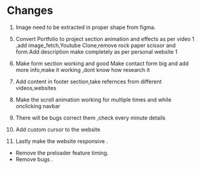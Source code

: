 #  Changes

<!-- 1. Convert Styling for webpages ,make it more appealing and aesthetic.Use Different Fonts,
These are the final changes ,no more changes and only correct the bugs.Change Name font,header,and .. -->
1. Image need to be extracted in proper shape from figma.

<!-- 2. Change Image ,let it be a casual,decent one.Change the typed js -web designer to web Developer -->

<!-- 3. CHange Styling in About Section -->
<!-- 
4. For the certification section - Add images of certificates inside the boxes and use the whole width  available .Make it responsive.Add styling as per personal website 2. -->

5. Convert Portfolio to project section animation and effects as per video 1 ,add image_fetch,Youtube Clone,remove rock paper scissor and form.Add description make completely as per personal website 1

6. Make form section working and good Make contact form big and add more info,make it working ,dont know how research it

7. Add content in footer section,take refernces from different videos,websites

8. Make the scroll animation working for multiple times and while onclicking navbar

9. There will be bugs correct them ,check every minute details

10. Add custom cursor to the website


12. Lastly make the website responsive .
- Remove the preloader feature timing.
- Remove bugs .


